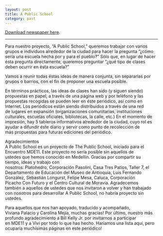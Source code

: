 ```yaml
---
layout: post
title: A Public School
category: past
---
```


[Download newspaper here](/public/files/APS-newspaper-final.pdf).

***

Para nuestro proyecto, “A Public School,” queremos trabajar con varios grupos e individuos alrededor de la ciudad para hacer la pregunta “¿cómo sería una
escuela hecha por y para el pueblo?” Sólo que, en lugar de hacer ésta pregunta directamente, queremos preguntar “¿qué tipo de clases deben ocurrir en ésta
escuela?”

Vamos a reunir todas éstas ideas de manera conjunta, sin separarlas por grupos o barrios, con el fin de proponer una escuela posible.

En términos prácticos, las ideas de clases han sido (y siguen siendo) propuestas en papel, a través de una página web y por teléfono y las propuestas recogidas se pueden leer en éste periódico, así como en Internet. Los periódicos están siendo distribuidos a través de una red de lugares en expansión (organizaciones comunitarias, instituciones culturales, escuelas oficiales, bibliotecas, la calle, etc.) En el momento de impresión, hay 5 tableros informativos alrededor de la ciudad, cuyo rol es ayudar a difundir éste diario y servir como punto de recolección de más propuestas para futuras ediciones del periódico.

Agradecimientos  
A Public School es un proyecto de The Public School, iniciado para el Encuentro MDE11. Este proyecto no sería posible sin aquellos de ustedes que hemos conocido en Medellín. Gracias por compartir su tiempo, ideas y trabajo con nosotros: Platohedro, Corporación Pasolini, Casa Tres Patios, Taller 7, el Departamento de Educación del Museo de Antioquia, Luis Fernando González, Sebastián Longurst, Felipe Mesa, Caluca, Corporación Picacho Con Futuro y el Centro Cultural de Moravia. Agradecemos también a aquellos de ustedes que nos invitaron a volver y han trabajado con nosotros para desarrollar A Public School, no habría proyecto sin ustedes.

Para aquellos que nos han apoyado, traducido y acompañado, Viviana Palacio y Carolina Mejía, muchas gracias! Por
último, nuestro más profundo agradecimiento a Bill Kelly Jr. por invitarnos a participar en MDE11 y a Vivi por todo lo que has hecho. Haríamos una lista
aquí, pero ocuparía muchísimas páginas en este periódico!



